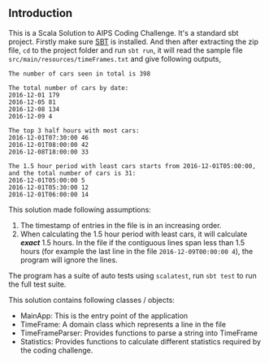 Introduction
------------

This is a Scala Solution to AIPS Coding Challenge. It's a standard sbt project. Firstly make sure [SBT](https://www.scala-sbt.org/) is installed. And then after extracting the zip file, `cd` to the project folder and run `sbt run`, it will read the sample file `src/main/resources/timeFrames.txt` and give following outputs,

```
The number of cars seen in total is 398

The total number of cars by date:
2016-12-01 179
2016-12-05 81
2016-12-08 134
2016-12-09 4

The top 3 half hours with most cars:
2016-12-01T07:30:00 46
2016-12-01T08:00:00 42
2016-12-08T18:00:00 33

The 1.5 hour period with least cars starts from 2016-12-01T05:00:00, and the total number of cars is 31:
2016-12-01T05:00:00 5
2016-12-01T05:30:00 12
2016-12-01T06:00:00 14
```

This solution made following assumptions:
1. The timestamp of entries in the file is in an increasing order.
2. When calculating the 1.5 hour period with least cars, it will calculate ***exact*** 1.5 hours. In the file if the contiguous lines span less than 1.5 hours (for example the last line in the file `2016-12-09T00:00:00 4`), the program will ignore the lines.

The program has a suite of auto tests using `scalatest`, run `sbt test` to run the full test suite.

This solution contains following classes / objects:
- MainApp: This is the entry point of the application
- TimeFrame: A domain class which represents a line in the file
- TimeFrameParser: Provides functions to parse a string into TimeFrame
- Statistics: Provides functions to calculate different statistics required by the coding challenge.
